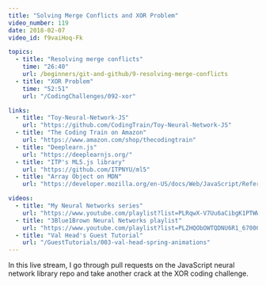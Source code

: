 ```yaml
---
title: "Solving Merge Conflicts and XOR Problem"
video_number: 119
date: 2018-02-07
video_id: f9vaiHoq-Fk

topics:
  - title: "Resolving merge conflicts"
    time: "26:40"
    url: /beginners/git-and-github/9-resolving-merge-conflicts
  - title: "XOR Problem"
    time: "52:51"
    url: "/CodingChallenges/092-xor"

links:
  - title: "Toy-Neural-Network-JS"
    url: "https://github.com/CodingTrain/Toy-Neural-Network-JS"
  - title: "The Coding Train on Amazon"
    url: "https://www.amazon.com/shop/thecodingtrain"
  - title: "Deeplearn.js"
    url: "https://deeplearnjs.org/"
  - title: "ITP's ML5.js library"
    url: "https://github.com/ITPNYU/ml5"
  - title: "Array Object on MDN"
    url: "https://developer.mozilla.org/en-US/docs/Web/JavaScript/Reference/Global_Objects/Array"

videos:
  - title: "My Neural Networks series"
    url: "https://www.youtube.com/playlist?list=PLRqwX-V7Uu6aCibgK1PTWWu9by6XFdCfh"
  - title: "3Blue1Brown Neural Networks playlist"
    url: "https://www.youtube.com/playlist?list=PLZHQObOWTQDNU6R1_67000Dx_ZCJB-3pi"
  - title: "Val Head's Guest Tutorial"
    url: "/GuestTutorials/003-val-head-spring-animations"
---
```


In this live stream, I go through pull requests on the JavaScript neural network library repo and take another crack at the XOR coding challenge.
